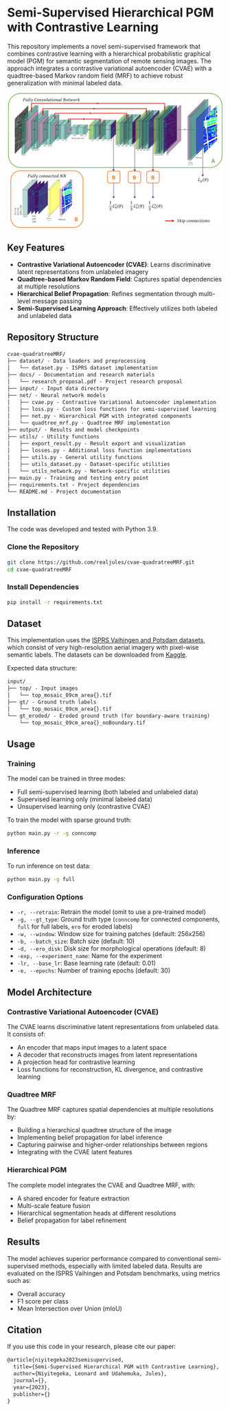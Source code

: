 # Semi-Supervised Hierarchical PGM with Contrastive Learning

This repository implements a novel semi-supervised framework that combines contrastive learning with a hierarchical probabilistic graphical model (PGM) for semantic segmentation of remote sensing images. The approach integrates a contrastive variational autoencoder (CVAE) with a quadtree-based Markov random field (MRF) to achieve robust generalization with minimal labeled data.

![Architecture Overview](arch.PNG)

## Key Features

- **Contrastive Variational Autoencoder (CVAE)**: Learns discriminative latent representations from unlabeled imagery
- **Quadtree-based Markov Random Field**: Captures spatial dependencies at multiple resolutions
- **Hierarchical Belief Propagation**: Refines segmentation through multi-level message passing
- **Semi-Supervised Learning Approach**: Effectively utilizes both labeled and unlabeled data

## Repository Structure

```
cvae-quadratreeMRF/
├── dataset/ - Data loaders and preprocessing
│   └── dataset.py - ISPRS dataset implementation
├── docs/ - Documentation and research materials
│   └── research_proposal.pdf - Project research proposal
├── input/ - Input data directory
├── net/ - Neural network models
│   ├── cvae.py - Contrastive Variational Autoencoder implementation
│   ├── loss.py - Custom loss functions for semi-supervised learning
│   ├── net.py - Hierarchical PGM with integrated components
│   └── quadtree_mrf.py - Quadtree MRF implementation
├── output/ - Results and model checkpoints
├── utils/ - Utility functions
│   ├── export_result.py - Result export and visualization
│   ├── losses.py - Additional loss function implementations
│   ├── utils.py - General utility functions
│   ├── utils_dataset.py - Dataset-specific utilities
│   └── utils_network.py - Network-specific utilities
├── main.py - Training and testing entry point
├── requirements.txt - Project dependencies
└── README.md - Project documentation
```

## Installation

The code was developed and tested with Python 3.9.

### Clone the Repository

```bash
git clone https://github.com/realjules/cvae-quadratreeMRF.git
cd cvae-quadratreeMRF
```

### Install Dependencies

```bash
pip install -r requirements.txt
```

## Dataset

This implementation uses the [ISPRS Vaihingen and Potsdam datasets](http://www2.isprs.org/commissions/comm3/wg4/2d-sem-label-vaihingen.html), which consist of very high-resolution aerial imagery with pixel-wise semantic labels. The datasets can be downloaded from [Kaggle](https://www.kaggle.com/datasets/bkfateam/potsdamvaihingen).

Expected data structure:

```
input/
├── top/ - Input images
│   └── top_mosaic_09cm_area{}.tif
├── gt/ - Ground truth labels
│   └── top_mosaic_09cm_area{}.tif
└── gt_eroded/ - Eroded ground truth (for boundary-aware training)
    └── top_mosaic_09cm_area{}_noBoundary.tif
```

## Usage

### Training

The model can be trained in three modes:
- Full semi-supervised learning (both labeled and unlabeled data)
- Supervised learning only (minimal labeled data)
- Unsupervised learning only (contrastive CVAE)

To train the model with sparse ground truth:

```bash
python main.py -r -g conncomp
```

### Inference

To run inference on test data:

```bash
python main.py -g full
```

### Configuration Options

- `-r, --retrain`: Retrain the model (omit to use a pre-trained model)
- `-g, --gt_type`: Ground truth type (`conncomp` for connected components, `full` for full labels, `ero` for eroded labels)
- `-w, --window`: Window size for training patches (default: 256x256)
- `-b, --batch_size`: Batch size (default: 10)
- `-d, --ero_disk`: Disk size for morphological operations (default: 8)
- `-exp, --experiment_name`: Name for the experiment
- `-lr, --base_lr`: Base learning rate (default: 0.01)
- `-e, --epochs`: Number of training epochs (default: 30)

## Model Architecture

### Contrastive Variational Autoencoder (CVAE)

The CVAE learns discriminative latent representations from unlabeled data. It consists of:
- An encoder that maps input images to a latent space
- A decoder that reconstructs images from latent representations
- A projection head for contrastive learning
- Loss functions for reconstruction, KL divergence, and contrastive learning

### Quadtree MRF

The Quadtree MRF captures spatial dependencies at multiple resolutions by:
- Building a hierarchical quadtree structure of the image
- Implementing belief propagation for label inference
- Capturing pairwise and higher-order relationships between regions
- Integrating with the CVAE latent features

### Hierarchical PGM

The complete model integrates the CVAE and Quadtree MRF, with:
- A shared encoder for feature extraction
- Multi-scale feature fusion
- Hierarchical segmentation heads at different resolutions
- Belief propagation for label refinement

## Results

The model achieves superior performance compared to conventional semi-supervised methods, especially with limited labeled data. Results are evaluated on the ISPRS Vaihingen and Potsdam benchmarks, using metrics such as:
- Overall accuracy
- F1 score per class
- Mean Intersection over Union (mIoU)

## Citation

If you use this code in your research, please cite our paper:

```
@article{niyitegeka2023semisupervised,
  title={Semi-Supervised Hierarchical PGM with Contrastive Learning},
  author={Niyitegeka, Leonard and Udahemuka, Jules},
  journal={},
  year={2023},
  publisher={}
}
```
